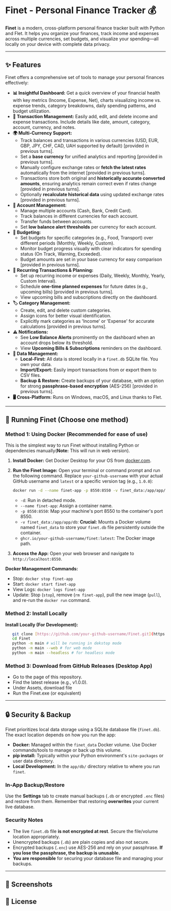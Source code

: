 # Finet - Personal Finance Tracker 💰

**Finet** is a modern, cross-platform personal finance tracker built with Python and Flet. It helps you organize your finances, track income and expenses across multiple currencies, set budgets, and visualize your spending—all locally on your device with complete data privacy.

---

## ✨ Features

Finet offers a comprehensive set of tools to manage your personal finances effectively:

* **📊 Insightful Dashboard:** Get a quick overview of your financial health with key metrics (Income, Expense, Net), charts visualizing income vs. expense trends, category breakdowns, daily spending patterns, and budget utilization.
* **💸 Transaction Management:** Easily add, edit, and delete income and expense transactions. Include details like date, amount, category, account, currency, and notes.
* **🌍 Multi-Currency Support:**
  * Track balances and transactions in various currencies (USD, EUR, GBP, JPY, CHF, CAD, UAH supported by default) [provided in previous turns].
  * Set a **base currency** for unified analytics and reporting [provided in previous turns].
  * Manually configure exchange rates or **fetch the latest rates** automatically from the internet [provided in previous turns].
  * Transactions store both original and **historically accurate converted amounts**, ensuring analytics remain correct even if rates change [provided in previous turns].
  * Optionally **recalculate historical data** using updated exchange rates [provided in previous turns].
* **🏦 Account Management:**
  * Manage multiple accounts (Cash, Bank, Credit Card).
  * Track balances in different currencies for each account.
  * Transfer funds between accounts.
  * Set **low balance alert thresholds** per currency for each account.
* **🎯 Budgeting:**
  * Set budgets for specific categories (e.g., Food, Transport) over different periods (Monthly, Weekly, Custom).
  * Monitor budget progress visually with clear indicators for spending status (On Track, Warning, Exceeded).
  * Budget amounts are set in your base currency for easy comparison [provided in previous turns].
* **🔄 Recurring Transactions & Planning:**
  * Set up recurring income or expenses (Daily, Weekly, Monthly, Yearly, Custom Interval).
  * Schedule **one-time planned expenses** for future dates (e.g., upcoming bills) [provided in previous turns].
  * View upcoming bills and subscriptions directly on the dashboard.
* **🏷️ Category Management:**
  * Create, edit, and delete custom categories.
  * Assign icons for better visual identification.
  * Explicitly mark categories as 'Income' or 'Expense' for accurate calculations [provided in previous turns].
* **⚠️ Notifications:**
  * See **Low Balance Alerts** prominently on the dashboard when an account drops below its threshold.
  * View **Upcoming Bills & Subscriptions** reminders on the dashboard.
* **💾 Data Management:**
  * **Local-First:** All data is stored locally in a `finet.db` SQLite file. You own your data.
  * **Import/Export:** Easily import transactions from or export them to CSV files.
  * **Backup & Restore:** Create backups of your database, with an option for strong **passphrase-based encryption** (AES-256) [provided in previous turns].
* **🖥️ Cross-Platform:** Runs on Windows, macOS, and Linux thanks to Flet.

---

## 🚀 Running Finet (Choose one method)

### Method 1: Using Docker (Recommended for ease of use)

This is the simplest way to run Finet without installing Python or dependencies manually(**Note:** This will run in web version).

1. **Install Docker:** Get Docker Desktop for your OS from [docker.com](https://www.docker.com/products/docker-desktop/).
2. **Run the Finet Image:** Open your terminal or command prompt and run the following command. Replace `your-github-username` with your actual GitHub username and `latest` or a specific version tag (e.g., `1.0.0`):

    ```bash
    docker run -d --name finet-app -p 8550:8550 -v finet_data:/app/app/db ghcr.io/dokuqui/finet:latest
    ```

    * `-d`: Run in detached mode.
    * `--name finet-app`: Assign a container name.
    * `-p 8550:8550`: Map your machine's port 8550 to the container's port 8550.
    * `-v finet_data:/app/app/db`: **Crucial:** Mounts a Docker volume named `finet_data` to store your `finet.db` file persistently outside the container.
    * `ghcr.io/your-github-username/finet:latest`: The Docker image path.

3. **Access the App:** Open your web browser and navigate to `http://localhost:8550`.

**Docker Management Commands:**

* Stop: `docker stop finet-app`
* Start: `docker start finet-app`
* View Logs: `docker logs finet-app`
* Update: Stop (`stop`), remove (`rm finet-app`), pull the new image (`pull`), and re-run the `docker run` command.

### Method 2: Install Locally

**Install Locally (For Development):**

 ```bash
    git clone [https://github.com/your-github-username/Finet.git](https://github.com/your-github-username/Finet.git)
    cd Finet
    python -m main # will be running in dekstop mode
    python -m main --web # for web mode
    python -m main --headless # for headless mode
   ```

### Method 3: Download from GitHub Releases (Desktop App)

* Go to the page of this repository.
* Find the latest release (e.g., v1.0.0).
* Under Assets, download file
* Run the Finet.exe (or equivalent)

---

## 🔒 Security & Backup

Finet prioritizes local data storage using a SQLite database file (`finet.db`). The exact location depends on how you run the app:

* **Docker:** Managed within the `finet_data` Docker volume. Use Docker commands/tools to manage or back up this volume.
* **pip install:** Typically within your Python environment's `site-packages` or user data directory.
* **Local Development:** In the `app/db/` directory relative to where you run `finet`.

### In-App Backup/Restore

Use the **Settings** tab to create manual backups (`.db` or encrypted `.enc` files) and restore from them. Remember that restoring **overwrites** your current live database.

### Security Notes

* The live `finet.db` file **is not encrypted at rest**. Secure the file/volume location appropriately.
* Unencrypted backups (`.db`) are plain copies and also not secure.
* Encrypted backups (`.enc`) use AES-256 and rely on your passphrase. **If you lose the passphrase, the backup is unusable.**
* **You are responsible** for securing your database file and managing your backups.

---

## 📸 Screenshots

## 📄 License
